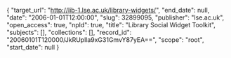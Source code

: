 {
  "target_url": "http://lib-1.lse.ac.uk/library-widgets/", 
  "end_date": null, 
  "date": "2006-01-01T12:00:00", 
  "slug": 32899095, 
  "publisher": "lse.ac.uk", 
  "open_access": true, 
  "npld": true, 
  "title": "Library Social Widget Toolkit", 
  "subjects": [], 
  "collections": [], 
  "record_id": "20060101T120000/JkRUplla9xG31GmvY87yEA==", 
  "scope": "root", 
  "start_date": null
}


